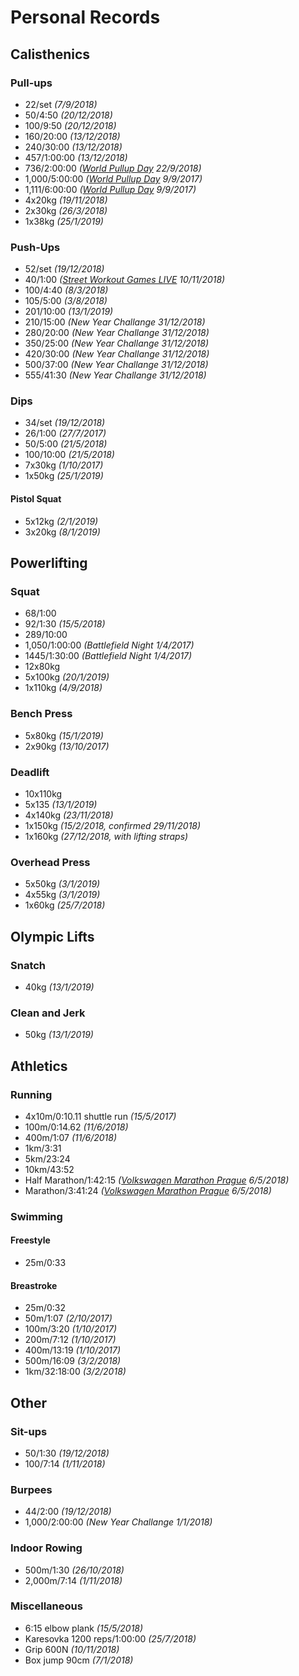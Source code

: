 # Personal Records

## Calisthenics

### Pull-ups
- 22/set *(7/9/2018)*
- 50/4:50 *(20/12/2018)*
- 100/9:50 *(20/12/2018)*
- 160/20:00 *(13/12/2018)*
- 240/30:00 *(13/12/2018)*
- 457/1:00:00 *(13/12/2018)*
- 736/2:00:00 *([World Pullup Day](http://www.worldpullupday.com/en) 22/9/2018)*
- 1,000/5:00:00 *([World Pullup Day](http://www.worldpullupday.com/en) 9/9/2017)*
- 1,111/6:00:00 *([World Pullup Day](http://www.worldpullupday.com/en) 9/9/2017)*
- 4x20kg *(19/11/2018)*
- 2x30kg *(26/3/2018)*
- 1x38kg *(25/1/2019)*

### Push-Ups
- 52/set *(19/12/2018)*
- 40/1:00 *([Street Workout Games LIVE](https://www.facebook.com/events/261460368044509/) 10/11/2018)*
- 100/4:40 *(8/3/2018)*
- 105/5:00 *(3/8/2018)*
- 201/10:00 *(13/1/2019)*
- 210/15:00 *(New Year Challange 31/12/2018)*
- 280/20:00 *(New Year Challange 31/12/2018)*
- 350/25:00 *(New Year Challange 31/12/2018)*
- 420/30:00 *(New Year Challange 31/12/2018)*
- 500/37:00 *(New Year Challange 31/12/2018)*
- 555/41:30 *(New Year Challange 31/12/2018)*

### Dips
- 34/set *(19/12/2018)*
- 26/1:00 *(27/7/2017)*
- 50/5:00 *(21/5/2018)*
- 100/10:00 *(21/5/2018)*
- 7x30kg *(1/10/2017)*
- 1x50kg *(25/1/2019)*

#### Pistol Squat
- 5x12kg *(2/1/2019)*
- 3x20kg *(8/1/2019)*

## Powerlifting

### Squat
- 68/1:00
- 92/1:30 *(15/5/2018)*
- 289/10:00
- 1,050/1:00:00 *(Battlefield Night 1/4/2017)*
- 1445/1:30:00 *(Battlefield Night 1/4/2017)*
- 12x80kg
- 5x100kg *(20/1/2019)*
- 1x110kg *(4/9/2018)*

### Bench Press
- 5x80kg *(15/1/2019)*
- 2x90kg *(13/10/2017)*

### Deadlift
- 10x110kg
- 5x135 *(13/1/2019)*
- 4x140kg *(23/11/2018)*
- 1x150kg *(15/2/2018, confirmed 29/11/2018)*
- 1x160kg *(27/12/2018, with lifting straps)*

### Overhead Press
- 5x50kg *(3/1/2019)*
- 4x55kg *(3/1/2019)*
- 1x60kg *(25/7/2018)*


## Olympic Lifts

### Snatch
- 40kg *(13/1/2019)*

### Clean and Jerk
- 50kg *(13/1/2019)*


## Athletics

### Running
- 4x10m/0:10.11 shuttle run *(15/5/2017)*
- 100m/0:14.62 *(11/6/2018)*
- 400m/1:07 *(11/6/2018)*
- 1km/3:31
- 5km/23:24
- 10km/43:52
- Half Marathon/1:42:15 *([Volkswagen Marathon Prague](https://www.runczech.com/en/events/volkswagen-marathon-weekend-2018/races/volkswagen-prague-marathon/index.shtml) 6/5/2018)*
- Marathon/3:41:24 *([Volkswagen Marathon Prague](https://www.runczech.com/en/events/volkswagen-marathon-weekend-2018/races/volkswagen-prague-marathon/index.shtml) 6/5/2018)*

### Swimming
#### Freestyle
- 25m/0:33

#### Breastroke
- 25m/0:32
- 50m/1:07 *(2/10/2017)*
- 100m/3:20 *(1/10/2017)*
- 200m/7:12 *(1/10/2017)*
- 400m/13:19 *(1/10/2017)*
- 500m/16:09 *(3/2/2018)*
- 1km/32:18:00 *(3/2/2018)*

## Other

### Sit-ups
- 50/1:30 *(19/12/2018)*
- 100/7:14 *(1/11/2018)*

### Burpees
- 44/2:00 *(19/12/2018)*
- 1,000/2:00:00 *(New Year Challange 1/1/2018)*

### Indoor Rowing
- 500m/1:30 *(26/10/2018)*
- 2,000m/7:14 *(1/11/2018)*

### Miscellaneous
- 6:15 elbow plank *(15/5/2018)*
- Karesovka 1200 reps/1:00:00 *(25/7/2018)*
- Grip 600N *(10/11/2018)*
- Box jump 90cm *(7/1/2018)*
